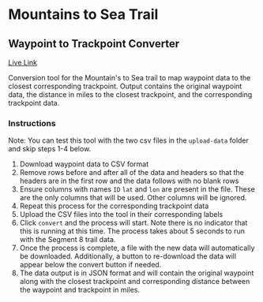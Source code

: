 # Mountains to Sea Trail

## Waypoint to Trackpoint Converter

[Live Link](https://apettenati.github.io/mountains-to-sea-trail/)

Conversion tool for the Mountain's to Sea trail to map waypoint data to the closest corresponding trackpoint. Output contains the original waypoint data, the distance in miles to the closest trackpoint, and the corresponding trackpoint data.

###  Instructions

Note: You can test this tool with the two csv files in the `upload-data` folder and skip steps 1-4 below.

1. Download waypoint data to CSV format
2. Remove rows before and after all of the data and headers so that the headers are in the first row and the data follows with no blank rows
3. Ensure columns with names `ID` `lat` and `lon` are present in the file. These are the only columns that will be used. Other columns will be ignored.
4. Repeat this process for the corresponding trackpoint data
5. Upload the CSV files into the tool in their corresponding labels
6. Click `convert` and the process will start. Note there is no indicator that this is running at this time. The process takes about 5 seconds to run with the Segment 8 trail data.
7. Once the process is complete, a file with the new data will automatically be downloaded. Additionally, a button to re-download the data will appear below the convert button if needed.
8. The data output is in JSON format and will contain the original waypoint along with the closest trackpoint and corresponding distance between the waypoint and trackpoint in miles.

